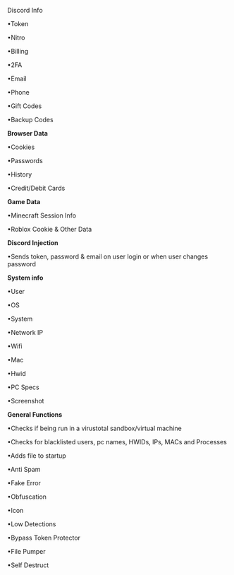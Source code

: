 Discord Info 

•Token

•Nitro

•Billing

•2FA

•Email

•Phone

•Gift Codes

•Backup Codes

**Browser Data**

•Cookies

•Passwords

•History

•Credit/Debit Cards

**Game Data**

•Minecraft Session Info

•Roblox Cookie & Other Data

**Discord Injection**

•Sends token, password & email on user login or when user changes password

**System info**

•User

•OS

•System

•Network IP

•Wifi

•Mac

•Hwid

•PC Specs

•Screenshot

**General Functions**

•Checks if being run in a virustotal sandbox/virtual machine

•Checks for blacklisted users, pc names, HWIDs, IPs, MACs and Processes

•Adds file to startup

•Anti Spam

•Fake Error

•Obfuscation

•Icon

•Low Detections

•Bypass Token Protector

•File Pumper

•Self Destruct

